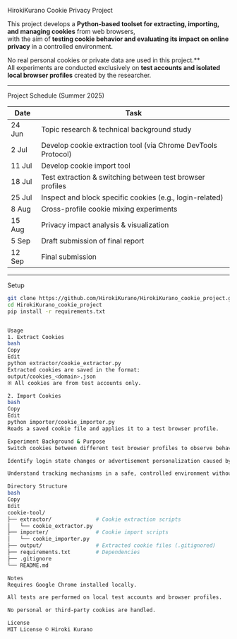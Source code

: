 HirokiKurano Cookie Privacy Project

This project develops a **Python-based toolset for extracting, importing, and managing cookies** from web browsers,  
with the aim of **testing cookie behavior and evaluating its impact on online privacy** in a controlled environment.

No real personal cookies or private data are used in this project.**  
All experiments are conducted exclusively on **test accounts and isolated local browser profiles** created by the researcher.

---

Project Schedule (Summer 2025)

| Date       | Task |
|------------|------|
| 24 Jun     | Topic research & technical background study |
| 2 Jul      | Develop cookie extraction tool (via Chrome DevTools Protocol) |
| 11 Jul     | Develop cookie import tool |
| 18 Jul     | Test extraction & switching between test browser profiles |
| 25 Jul     | Inspect and block specific cookies (e.g., login-related) |
| 8 Aug      | Cross-profile cookie mixing experiments |
| 15 Aug     | Privacy impact analysis & visualization |
| 5 Sep      | Draft submission of final report |
| 12 Sep     | Final submission |


---

Setup

```bash
git clone https://github.com/HirokiKurano/HirokiKurano_cookie_project.git
cd HirokiKurano_cookie_project
pip install -r requirements.txt


Usage
1. Extract Cookies
bash
Copy
Edit
python extractor/cookie_extractor.py
Extracted cookies are saved in the format:
output/cookies_<domain>.json
※ All cookies are from test accounts only.

2. Import Cookies
bash
Copy
Edit
python importer/cookie_importer.py
Reads a saved cookie file and applies it to a test browser profile.

Experiment Background & Purpose
Switch cookies between different test browser profiles to observe behavioral changes.

Identify login state changes or advertisement personalization caused by cookies.

Understand tracking mechanisms in a safe, controlled environment without privacy risks.

Directory Structure
bash
Copy
Edit
cookie-tool/
├── extractor/              # Cookie extraction scripts
│   └── cookie_extractor.py
├── importer/               # Cookie import scripts
│   └── cookie_importer.py
├── output/                 # Extracted cookie files (.gitignored)
├── requirements.txt        # Dependencies
├── .gitignore
└── README.md

Notes
Requires Google Chrome installed locally.

All tests are performed on local test accounts and browser profiles.

No personal or third-party cookies are handled.

License
MIT License © Hiroki Kurano
